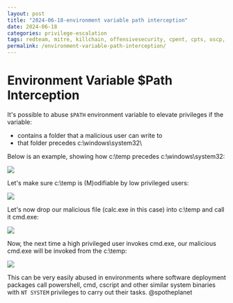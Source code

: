 ```yaml
---
layout: post
title: "2024-06-18-environment variable path interception"
date: 2024-06-18
categories: privilege-escalation
tags: redteam, mitre, killchain, offensivesecurity, cpent, cpts, oscp, exploit
permalink: /environment-variable-path-interception/
---
```


# Environment Variable $Path Interception

It's possible to abuse `$PATH` environment variable to elevate privileges if the variable:

* contains a folder that a malicious user can write to
* that folder precedes c:\windows\system32\\

Below is an example, showing how c:\temp precedes c:\windows\system32:

![](<../../.gitbook/assets/image (485).png>)

Let's make sure c:\temp is (M)odifiable by low privileged users:

![](<../../.gitbook/assets/image (488).png>)

Let's now drop our malicious file (calc.exe in this case) into c:\temp and call it cmd.exe:

![](<../../.gitbook/assets/image (486).png>)

Now, the next time a high privileged user invokes cmd.exe, our malicious cmd.exe will be invoked from the c:\temp:

![](<../../.gitbook/assets/image (487).png>)

This can be very easily abused in environments where software deployment packages call powershell, cmd, cscript and other similar system binaries with `NT SYSTEM` privileges to carry out their tasks.
@spotheplanet
